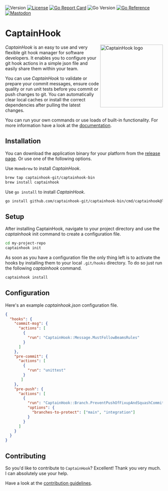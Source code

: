 ![Version](https://img.shields.io/github/v/release/captainhook-git/captainhook-bin?style=flat-square&label=version)
[![License](https://poser.pugx.org/captainhook/captainhook/license.svg?v=1)](https://packagist.org/packages/captainhook/captainhook)
[![Go Report Card](https://goreportcard.com/badge/github.com/captainhook-git/captainhook-bin?style=flat-square)](https://goreportcard.com/report/github.com/captainhook-git/captainhook-bin)
![Go Version](https://img.shields.io/badge/go%20version-%3E=1.21-61CFDD.svg?style=flat-square)
[![Go Reference](https://pkg.go.dev/badge/github.com/captainhook-git/captainhook-bin.svg?style=flat-square)](https://pkg.go.dev/github.com/captainhook-git/captainhook-bin)
[![Mastodon](https://img.shields.io/badge/Mastodon-%40captainhook-purple.svg)](https://phpc.social/@captainhook)


# CaptainHook

<img src="https://captainhook-git.github.io/captainhook-bin/gfx/ch.png" alt="CaptainHook logo" align="right" width="200"/>

*CaptainHook* is an easy to use and very flexible git hook manager for software developers.
It enables you to configure your git hook actions in a simple json file and easily share them within your team.

You can use *CaptainHook* to validate or prepare your commit messages, ensure code quality
or run unit tests before you commit or push changes to git. You can automatically clear
local caches or install the correct dependencies after pulling the latest changes.

You can run your own commands or use loads of built-in functionality.
For more information have a look at the [documentation](https://captainhook-go.github.io/captainhook/ "CaptainHook Documentation").

## Installation

You can download the application binary for your platform from the [release page](https://github.com/captainhook-git/captainhook-bin/releases/latest "Latest CaptainHook Release").
Or use one of the following options.

Use `Homebrew` to install *CaptainHook*.
```bash
brew tap captainhook-git/captainhook-bin
brew install captainhook
```
Use `go install` to install *CaptainHook*.
```bash
go install github.com/captainhook-git/captainhook-bin/cmd/captainhook@latest
```


## Setup

After installing CaptainHook, navigate to your project directory and use the *captainhook* init command to create a configuration file.
```bash
cd my-project-repo
captainhook init
```

As soon as you have a configuration file the only thing left is to activate the hooks by installing them to
your local `.git/hooks` directory. To do so just run the following *captainhook* command.
```bash
captainhook install
```

## Configuration

Here's an example *captainhook.json* configuration file.
```json
{
  "hooks": {
    "commit-msg": {
      "actions": [
        {
          "run": "CaptainHook::Message.MustFollowBeamsRules"
        }
      ]
    },
    "pre-commit": {
      "actions": [
        {
          "run": "unittest"
        }
       ]
    },
    "pre-push": {
      "actions": [
        {
          "run": "CaptainHook::Branch.PreventPushOfFixupAndSquashCommits",
          "options": {
            "branches-to-protect": ["main", "integration"]
          }
        }
      ]
    }
  }
}
```

## Contributing

So you'd like to contribute to `CaptainHook`? Excellent! Thank you very much.
I can absolutely use your help.

Have a look at the [contribution guidelines](CONTRIBUTING.md).